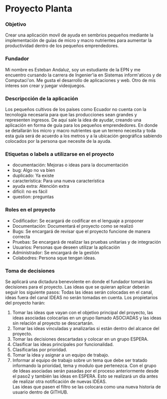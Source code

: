 Proyecto Planta 
======
### Objetivo

Crear una aplicación movil de ayuda en sembrios pequeños mediante la implementación de guías de micro y macro nutrientes para aumentar la productividad dentro de los pequeños emprendedores.

### Fundador

Mi nombre es Esteban Andaluz, soy un estudiante de la EPN y me encuentro cursando la carrera de Ingenier'ia en Sistemas inform'aticos y de Computaci'on. Me gusta el desarrollo de aplicaciones y web. Otro de mis interes son crear y juegar videojuegos.

### Descripcción de la aplicación

Los pequeños cultivos de los países como Ecuador no cuenta con la tecnología necesaria para que las producciones sean grandes y representen ingresos. De aquí sale la idea de ayudar, creando una aplicación en forma de guía para los pequeños emprendedores. En donde se detallarán los micro y macro nutrientes que un terreno necesita y toda esta guía será de acuerdo a los metros y a la ubicación geográfica sabiendo colocados por la persona que necesite de la ayuda. 
### Etiquetas o labels a utilizarse en el proyecto 

- documentación: Mejoras o ideas para la documentación
- bug: Algo no va bien
- duplicado: Ya existe
- característica: Para una nueva característica 
- ayuda extra: Atención extra
- difícil: no es fácil
- question: preguntas

### Roles en el proyecto
- Codificador: Se ecargará de codificar en el lenguaje a proponer
- Documentación: Documentará el proyecto como se realizó
- Bugs: Se encargará de revisar que el proyecto funcione de manera correcta
- Pruebas: Se encargará de realizar las pruebas unitarias y de integración
- Usuarios: Personas que deseen utilizar la aplicación
- Administrador: Se encargará de la gestión
- Colabodres: Persona sque tengan ideas.
### Toma de decisiones

Se aplicará una dictadura benevolente en donde el fundador tomará las decisiones para el proyecto.
Las ideas que se quieran aplicar deberán seguir los siguiente pasos:
Todas las ideas serán colocadas en el canal, ideas fuera del canal IDEAS no serán tomadas en cuenta.
Los propietarios del proyecto harán:
1.	Tomar las ideas que vayan con el objetivo principal del proyecto, las ideas asociadas colocarlas en un grupo llamado ASOCIADAS y las ideas sin relación al proyecto se descartarán.
2.	Tomar las ideas vinculadas y analizarlas si están dentro del alcance del proyecto.
3.	Tomar las decisiones descartadas y colocar en un grupo ESPERA.
4.	Clasificar las ideas principales por funcionalidad.
5.	Clasificarlas por prioridad.
6.	Tomar la idea y asignar a un equipo de trabajo.
7.	Informar al equipo de trabajo sobre un tema que debe ser tratado informando la prioridad, tema y modulo que pertenezca.
Con el grupo de Ideas asociadas serán pasadas por el proceso anteriormente desde el paso2 y también las ideas en ESPERA. Esto se realizará un día antes de realizar otra notificación de nuevas IDEAS.   
Las ideas que pasen el filtro se las colocara como una nueva historia de usuario dentro de GITHUB.



